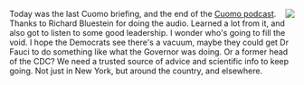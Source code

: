 <img src="http://scripting.com/images/2020/06/19/cuomoPodcast.png" border="0" align="right">Today was the last Cuomo briefing, and the end of the <a href="http://this.how/cuomo/">Cuomo podcast</a>. Thanks to Richard Bluestein for doing the audio. Learned a lot from it, and also got to listen to some good leadership. I wonder who's going to fill the void. I hope the Democrats see there's a vacuum, maybe they could get Dr Fauci to do something like what the Governor was doing. Or a former head of the CDC? We need a trusted source of advice and scientific info to keep going. Not just in New York, but around the country, and elsewhere. 
